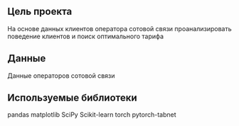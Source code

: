 ## Цель проекта
На основе данных клиентов оператора сотовой связи проанализировать поведение клиентов и поиск оптимального тарифа

## Данные
Данные операторов сотовой связи

## Используемые библиотеки
pandas matplotlib SciPy Scikit-learn torch pytorch-tabnet
